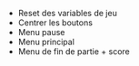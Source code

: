 - Reset des variables de jeu
- Centrer les boutons
- Menu pause
- Menu principal
- Menu de fin de partie + score